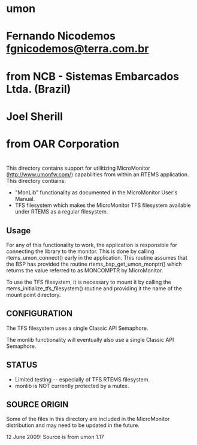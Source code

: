 umon
====

#  Fernando Nicodemos <fgnicodemos@terra.com.br>
#  from NCB - Sistemas Embarcados Ltda. (Brazil)
#
#  Joel Sherill
#  from OAR Corporation
#

This directory contains support for utilitizing MicroMonitor
(http://www.umonfw.com/) capabilities from within an RTEMS
application.  This directory contiains:

+ "MonLib" functionality as documented in the MicroMonitor
  User's Manual.
+ TFS filesystem which makes the MicroMonitor TFS filesystem
  available under RTEMS as a regular filesystem.

Usage
-----

For any of this functionality to work, the application is
responsible for connecting the library to the monitor.
This is done by calling rtems_umon_connect() early in the
application.  This routine assumes that the BSP has provided
the routine rtems_bsp_get_umon_monptr() which returns the
value referred to as MONCOMPTR by MicroMonitor.

To use the TFS filesystem, it is necessary to mount it
by calling the rtems_initialize_tfs_filesystem() routine
and providing it the name of the mount point directory.


CONFIGURATION
-------------
The TFS filesystem uses a single Classic API Semaphore.

The monlib functionality will eventually also use a single
Classic API Semaphore.


STATUS
------

+ Limited testing -- especially of TFS RTEMS filesystem.
+ monlib is NOT currently protected by a mutex.


SOURCE ORIGIN
-------------
Some of the files in this directory are included in the
MicroMonitor distribution and may need to be updated
in the future.  

12 June 2009: Source is from umon 1.17
